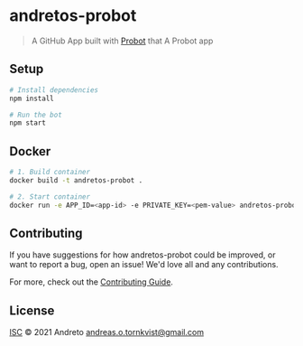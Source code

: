 # andretos-probot

> A GitHub App built with [Probot](https://github.com/probot/probot) that A Probot app

## Setup

```sh
# Install dependencies
npm install

# Run the bot
npm start
```

## Docker

```sh
# 1. Build container
docker build -t andretos-probot .

# 2. Start container
docker run -e APP_ID=<app-id> -e PRIVATE_KEY=<pem-value> andretos-probot
```

## Contributing

If you have suggestions for how andretos-probot could be improved, or want to report a bug, open an issue! We'd love all and any contributions.

For more, check out the [Contributing Guide](CONTRIBUTING.md).

## License

[ISC](LICENSE) © 2021 Andreto <andreas.o.tornkvist@gmail.com>
